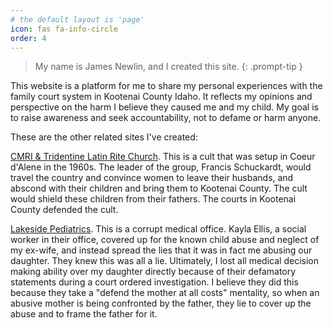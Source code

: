 ```yaml
---
# the default layout is 'page'
icon: fas fa-info-circle
order: 4
---
```


> My name is James Newlin, and I created this site.
{: .prompt-tip }

This website is a platform for me to share my personal experiences with the family court system in Kootenai County Idaho. It reflects my opinions and perspective on the harm I believe they caused me and my child. My goal is to raise awareness and seek accountability, not to defame or harm anyone.

These are the other related sites I've created:

[CMRI & Tridentine Latin Rite Church](https://www.tridentines.com/). This is a cult that was setup in Coeur d'Alene in the 1960s. The leader of the group, Francis Schuckardt, would travel the country and convince women to leave their husbands, and abscond with their children and bring them to Kootenai County. The cult would shield these children from their fathers. The courts in Kootenai County defended the cult.

[Lakeside Pediatrics](https://www.lakesidepediatrics.net/). This is a corrupt medical office. Kayla Ellis, a social worker in their office, covered up for the known child abuse and neglect of my ex-wife, and instead spread the lies that it was in fact me abusing our daughter. They knew this was all a lie. Ultimately, I lost all medical decision making ability over my daughter directly because of their defamatory statements during a court ordered investigation. I believe they did this because they take a "defend the mother at all costs" mentality, so when an abusive mother is being confronted by the father, they lie to cover up the abuse and to frame the father for it.
